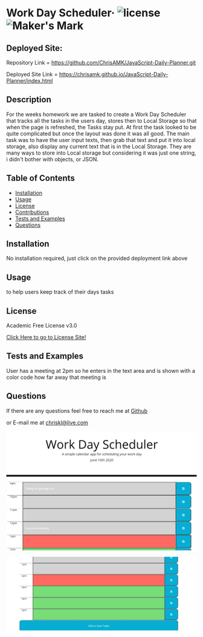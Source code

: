 # Work Day Scheduler&middot; ![license](https://img.shields.io/badge/license-Academic%20Free%20License%20v3.0-blue) ![Maker's Mark](https://img.shields.io/github/repo-size/ChrisAMK/README-Generator?style=plastic)

## Deployed Site:

Repository Link = https://github.com/ChrisAMK/JavaScript-Daily-Planner.git

Deployed Site Link = https://chrisamk.github.io/JavaScript-Daily-Planner/index.html


## Description 
For the weeks homework we are tasked to create a Work Day Scheduler that tracks all the tasks in the users day, stores then to Local Storage so that when the page is refreshed, the Tasks stay put. At first the task looked to be quite complicated but once the layout was done it was all good. The main task was to have the user input texts, then grab that text and put it into local storage, also display any current text that is in the Local Storage. They are many ways to store into Local storage but considering it was just one string, i didn't bother with objects, or JSON.

## Table of Contents 
* [Installation](#Installation)
* [Usage](#Usage)
* [License](#License)
* [Contributions](#Contributions)
* [Tests and Examples](#Tests)
* [Questions](#Questions)

## Installation <a name='Installation'></a> 
No installation required, just click on the provided deployment link above

## Usage <a name='Usage'></a> 
to help users keep track of their days tasks

## License <a name='License'></a> 
Academic Free License v3.0

[Click Here to go to License Site!](https://opensource.org/licenses/AFL-3.0)

## Tests and Examples <a name='Tests'></a> 
User has a meeting at 2pm so he enters in the text area and is shown with a color code how far away that meeting is

## Questions <a name='Questions'></a> 
If there are any questions feel free to reach me at [Github](https://github.com/ChrisAMK)

or E-mail me at chriskl@live.com

![day planner demo](./Assets/Screen1.jpg)

![day planner demo](./Assets/Screen2.jpg)

